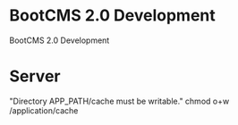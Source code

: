 # BootCMS 2.0 Development
BootCMS 2.0 Development

# Server
"Directory APP_PATH/cache must be writable."
chmod o+w /application/cache
